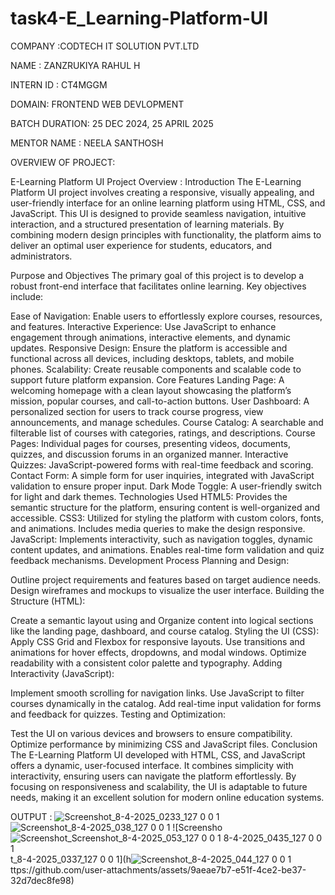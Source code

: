 # task4-E_Learning-Platform-UI
COMPANY :CODTECH IT SOLUTION PVT.LTD

NAME : ZANZRUKIYA RAHUL H

INTERN ID : CT4MGGM

DOMAIN: FRONTEND WEB DEVLOPMENT

BATCH DURATION: 25 DEC 2024, 25 APRIL 2025

MENTOR NAME : NEELA SANTHOSH

OVERVIEW OF PROJECT:

E-Learning Platform UI Project Overview : Introduction The E-Learning Platform UI project involves creating a responsive, visually appealing, and user-friendly interface for an online learning platform using HTML, CSS, and JavaScript. This UI is designed to provide seamless navigation, intuitive interaction, and a structured presentation of learning materials. By combining modern design principles with functionality, the platform aims to deliver an optimal user experience for students, educators, and administrators.

Purpose and Objectives The primary goal of this project is to develop a robust front-end interface that facilitates online learning. Key objectives include:

Ease of Navigation: Enable users to effortlessly explore courses, resources, and features. Interactive Experience: Use JavaScript to enhance engagement through animations, interactive elements, and dynamic updates. Responsive Design: Ensure the platform is accessible and functional across all devices, including desktops, tablets, and mobile phones. Scalability: Create reusable components and scalable code to support future platform expansion. Core Features Landing Page: A welcoming homepage with a clean layout showcasing the platform’s mission, popular courses, and call-to-action buttons. User Dashboard: A personalized section for users to track course progress, view announcements, and manage schedules. Course Catalog: A searchable and filterable list of courses with categories, ratings, and descriptions. Course Pages: Individual pages for courses, presenting videos, documents, quizzes, and discussion forums in an organized manner. Interactive Quizzes: JavaScript-powered forms with real-time feedback and scoring. Contact Form: A simple form for user inquiries, integrated with JavaScript validation to ensure proper input. Dark Mode Toggle: A user-friendly switch for light and dark themes. Technologies Used HTML5: Provides the semantic structure for the platform, ensuring content is well-organized and accessible. CSS3: Utilized for styling the platform with custom colors, fonts, and animations. Includes media queries to make the design responsive. JavaScript: Implements interactivity, such as navigation toggles, dynamic content updates, and animations. Enables real-time form validation and quiz feedback mechanisms. Development Process Planning and Design:

Outline project requirements and features based on target audience needs. Design wireframes and mockups to visualize the user interface. Building the Structure (HTML):

Create a semantic layout using and  Organize content into logical sections like the landing page, dashboard, and course catalog. Styling the UI (CSS):
Apply CSS Grid and Flexbox for responsive layouts. Use transitions and animations for hover effects, dropdowns, and modal windows. Optimize readability with a consistent color palette and typography. Adding Interactivity (JavaScript):

Implement smooth scrolling for navigation links. Use JavaScript to filter courses dynamically in the catalog. Add real-time input validation for forms and feedback for quizzes. Testing and Optimization:

Test the UI on various devices and browsers to ensure compatibility. Optimize performance by minimizing CSS and JavaScript files. Conclusion The E-Learning Platform UI developed with HTML, CSS, and JavaScript offers a dynamic, user-focused interface. It combines simplicity with interactivity, ensuring users can navigate the platform effortlessly. By focusing on responsiveness and scalability, the UI is adaptable to future needs, making it an excellent solution for modern online education systems.

OUTPUT :
![Screenshot_8-4-2025_0233_127 0 0 1](https://github.com/user-attachments/assets/3b5e50a8-3889-438a-a0d3-6868615846ab)
![Screenshot_8-4-2025_038_127 0 0 1](https://github.com/user-attachments/assets/ca5a8c0b-6e86-410b-b9ab-b94f8b153bd1)
![Screensho![Screenshot_![Screenshot_8-4-2025_053_127 0 0 1](https://github.com/user-attachments/assets/b34b0ed0-ebc6-433e-8a26-9d58915ba78d)
8-4-2025_0435_127 0 0 1](https://github.com/user-attachments/assets/5ef8c435-469f-40dd-ae54-57b1034dd76d)
t_8-4-2025_0337_127 0 0 1](h![Screenshot_8-4-2025_044_127 0 0 1](https://github.com/user-attachments/assets/0e087d37-3fc6-451f-b731-0e88417912e4)
ttps://github.com/user-attachments/assets/9aeae7b7-e51f-4ce2-be37-32d7dec8fe98)
